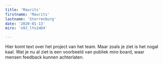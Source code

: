```yaml
---
title: 'Maurits'
firstname: 'Maurits'
lastname: 'Sterrenburg'
date: '2020-01-13'
miro: 'o9J_lYu1mD4'

---
```


Hier komt text over het project van het team. Maar zoals je ziet is het nogal kaal. Wat je nu al ziet is een voorbeeld van publiek miro board, waar mensen feedback kunnen achterlaten.

